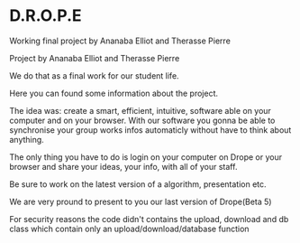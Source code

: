 D.R.O.P.E
=========


Working final project by Ananaba Elliot and Therasse Pierre


Project by Ananaba Elliot and Therasse Pierre

We do that as a final work for our student life.

Here you can found some information about the project.



The idea was: create a smart, efficient, intuitive, software able on your
computer and on your browser. With our software you gonna be able to synchronise
your group works infos automaticly without have to think about anything.

The only thing you have to do is login on your computer on Drope or your browser
and share your ideas, your info, with all of your staff.

Be sure to work on the latest version of a algorithm, presentation etc.

We are very pround to present to you our last version of Drope(Beta 5)

For security reasons the code didn't contains the upload, download and db class which contain only an upload/download/database function
